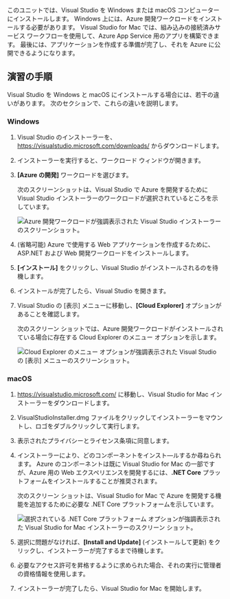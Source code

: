このユニットでは、Visual Studio を Windows または macOS コンピューターにインストールします。 Windows 上には、Azure 開発ワークロードをインストールする必要があります。 Visual Studio for Mac では、組み込みの接続済みサービス ワークフローを使用して、Azure App Service 用のアプリを構築できます。 最後には、アプリケーションを作成する準備が完了し、それを Azure に公開できるようになります。

## <a name="exercise-steps"></a>演習の手順

Visual Studio を Windows と macOS にインストールする場合には、若干の違いがあります。 次のセクションで、これらの違いを説明します。

### <a name="windows"></a>Windows

1. Visual Studio のインストーラーを、 https://visualstudio.microsoft.com/downloads/ からダウンロードします。

1. インストーラーを実行すると、ワークロード ウィンドウが開きます。

1. **[Azure の開発]** ワークロードを選びます。

    次のスクリーンショットは、Visual Studio で Azure を開発するために Visual Studio インストーラーのワークロードが選択されているところを示しています。

    ![Azure 開発ワークロードが強調表示された Visual Studio インストーラーのスクリーンショット。](../media/5-select-azure-workload.png)

1. (省略可能) Azure で使用する Web アプリケーションを作成するために、ASP.NET および Web 開発ワークロードをインストールします。

1. **[インストール]** をクリックし、Visual Studio がインストールされるのを待機します。

1. インストールが完了したら、Visual Studio を開きます。

1. Visual Studio の [表示] メニューに移動し、**[Cloud Explorer]** オプションがあることを確認します。

    次のスクリーン ショットでは、Azure 開発ワークロードがインストールされている場合に存在する Cloud Explorer のメニュー オプションを示します。

    ![Cloud Explorer のメニュー オプションが強調表示された Visual Studio の [表示] メニューのスクリーンショット。](../media/5-verify-cloud-explorer.png)

### <a name="macos"></a>macOS

1. https://visualstudio.microsoft.com/ に移動し、Visual Studio for Mac インストーラーをダウンロードします。

1. VisualStudioInstaller.dmg ファイルをクリックしてインストーラーをマウントし、ロゴをダブルクリックして実行します。

1. 表示されたプライバシーとライセンス条項に同意します。

1. インストーラーにより、どのコンポーネントをインスト―ルするか尋ねられます。 Azure のコンポーネントは既に Visual Studio for Mac の一部ですが、Azure 用の Web エクスペリエンスを開発するには、**.NET Core** プラットフォームをインストールすることが推奨されます。

    次のスクリーン ショットは、Visual Studio for Mac で Azure を開発する機能を追加するために必要な .NET Core プラットフォームを示しています。

    ![選択されている .NET Core プラットフォーム オプションが強調表示された Visual Studio for Mac インストーラーのスクリーン ショット。](../media/5-vsmac-install-net-core.png)

1. 選択に問題がなければ、**[Install and Update]** \(インストールして更新\) をクリックし、インストーラーが完了するまで待機します。

1. 必要なアクセス許可を昇格するように求められた場合、それの実行に管理者の資格情報を使用します。

1. インストーラーが完了したら、Visual Studio for Mac を開始します。
